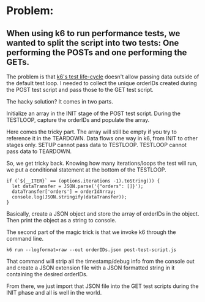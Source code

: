 # Problem:

## When using k6 to run performance tests, we wanted to split the script into two tests: One performing the POSTs and one performing the GETs. 

The problem is that [k6's test life-cycle](https://k6.io/docs/using-k6/test-life-cycle) doesn't allow passing data outside of the default test loop. I needed to collect the unique orderIDs
created during the POST test script and pass those to the GET test script.

The hacky solution? It comes in two parts.

Initialize an array in the INIT stage of the POST test script. During the TESTLOOP, capture the orderIDs and populate the array.

Here comes the tricky part. The array will still be empty if you try to reference it in the TEARDOWN. Data flows one way in k6, from INIT to other stages only.
SETUP cannot pass data to TESTLOOP. TESTLOOP cannot pass data to TEARDOWN. 

So, we get tricky back. Knowing how many iterations/loops the test will run, we put a conditional statement at the bottom of the TESTLOOP.

```
if (`${__ITER}` == (options.iterations -1).toString()) {
  let dataTransfer = JSON.parse('{"orders": []}');
  dataTransfer['orders'] = orderIdArray;
  console.log(JSON.stringify(dataTransfer));
}
```

Basically, create a JSON object and store the array of orderIDs in the object. Then print the object as a string to console.

The second part of the magic trick is that we invoke k6 through the command line. 
```
k6 run --logformat=raw --out orderIDs.json post-test-script.js
```
That command will strip all the timestamp/debug info from the console out and create a JSON extension file with a JSON formatted string in it containing the desired orderIDs.

From there, we just import that JSON file into the GET test scripts during the INIT phase and all is well in the world.
